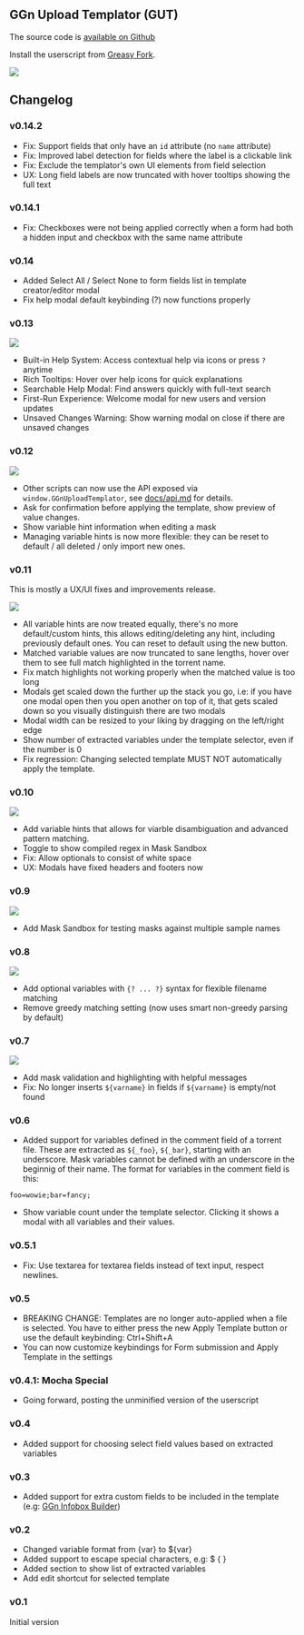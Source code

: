 ## GGn Upload Templator (GUT)

The source code is [available on Github](https://github.com/lvldesigner/userscripts/tree/main/ggn-upload-templator)

Install the userscript from [Greasy Fork](https://greasyfork.org/en/scripts/550898-ggn-upload-templator).

![](https://files.catbox.moe/d55y7g.png)

## Changelog

### v0.14.2
- Fix: Support fields that only have an `id` attribute (no `name` attribute)
- Fix: Improved label detection for fields where the label is a clickable link
- Fix: Exclude the templator's own UI elements from field selection
- UX: Long field labels are now truncated with hover tooltips showing the full text

### v0.14.1
- Fix: Checkboxes were not being applied correctly when a form had both a hidden input and checkbox with the same name attribute

### v0.14
- Added Select All / Select None to form fields list in template creator/editor modal
- Fix help modal default keybinding (?) now functions properly

### v0.13

![](https://files.catbox.moe/en4jfi.png)

- Built-in Help System: Access contextual help via icons or press `?` anytime
- Rich Tooltips: Hover over help icons for quick explanations
- Searchable Help Modal: Find answers quickly with full-text search
- First-Run Experience: Welcome modal for new users and version updates
- Unsaved Changes Warning: Show warning modal on close if there are unsaved changes

### v0.12

![](https://files.catbox.moe/kkbd0a.png)

- Other scripts can now use the API exposed via `window.GGnUploadTemplator`, see [docs/api.md](docs/api.md) for details.
- Ask for confirmation before applying the template, show preview of value changes.
- Show variable hint information when editing a mask
- Managing variable hints is now more flexible: they can be reset to default / all deleted / only import new ones.

### v0.11

This is mostly a UX/UI fixes and improvements release.

![](https://files.catbox.moe/mum36l.png)

- All variable hints are now treated equally, there's no more default/custom hints, this allows editing/deleting any hint, including previously default ones. You can reset to default using the new button.
- Matched variable values are now truncated to sane lengths, hover over them to see full match highlighted in the torrent name.
- Fix match highlights not working properly when the matched value is too long
- Modals get scaled down the further up the stack you go, i.e: if you have one modal open then you open another on top of it, that gets scaled down so you visually distinguish there are two modals
- Modal width can be resized to your liking by dragging on the left/right edge
- Show number of extracted variables under the template selector, even if the number is 0
- Fix regression: Changing selected template MUST NOT automatically apply the template.

### v0.10

![](https://files.catbox.moe/qtnzfw.png)

- Add variable hints that allows for viarble disambiguation and advanced pattern matching.
- Toggle to show compiled regex in Mask Sandbox
- Fix: Allow optionals to consist of white space
- UX: Modals have fixed headers and footers now


### v0.9

![](https://files.catbox.moe/g4mclk.png)

- Add Mask Sandbox for testing masks against multiple sample names

### v0.8

![](https://files.catbox.moe/7xkrsw.png)

- Add optional variables with `{? ... ?}` syntax for flexible filename matching
- Remove greedy matching setting (now uses smart non-greedy parsing by default)

### v0.7

![](https://files.catbox.moe/snd92p.png)

- Add mask validation and highlighting with helpful messages
- Fix: No longer inserts `${varname}` in fields if `${varname}` is empty/not found

### v0.6
- Added support for variables defined in the comment field of a torrent file. These are extracted as `${_foo}`, `${_bar}`, starting with an underscore. Mask variables cannot be defined with an underscore in the beginnig of their name.
The format for variables in the comment field is this:

```
foo=wowie;bar=fancy;
```
- Show variable count under the template selector. Clicking it shows a modal with all variables and their values.

### v0.5.1
- Fix: Use textarea for textarea fields instead of text input, respect newlines.

### v0.5
- BREAKING CHANGE: Templates are no longer auto-applied when a file is selected. You have to either press the new Apply Template button or use the default keybinding: Ctrl+Shift+A
- You can now customize keybindings for Form submission and Apply Template in the settings

### v0.4.1: Mocha Special
- Going forward, posting the unminified version of the userscript

### v0.4
- Added support for choosing select field values based on extracted variables

### v0.3
- Added support for extra custom fields to be included in the template (e.g: [GGn Infobox Builder](https://greasyfork.org/en/scripts/543815-ggn-infobox-builder/))

### v0.2
- Changed variable format from {var} to ${var}
- Added support to escape special characters, e.g: \$ \{ \}
- Added section to show list of extracted variables
- Add edit shortcut for selected template

### v0.1
Initial version
